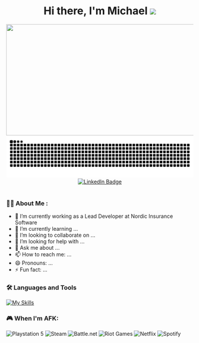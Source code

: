 <!-- **MichaelLarsen/MichaelLarsen** is a ✨ _special_ ✨ repository because its `README.md` (this file) appears on your GitHub profile. -->
<h1 align="center">
  Hi there, I'm Michael
  <img src="https://media.giphy.com/media/hvRJCLFzcasrR4ia7z/giphy.gif" width="30px"/>
</h1>

<div align="center">
  <img src="https://media.giphy.com/media/dWesBcTLavkZuG35MI/giphy.gif" width="600" height="300"/>
</div>

<div align="center">
  <picture>
    <source media="(prefers-color-scheme: dark)" srcset="https://raw.githubusercontent.com/MichaelLarsen/MichaelLarsen/output/github-contribution-grid-snake-dark.svg" />
    <source media="(prefers-color-scheme: light)" srcset="https://raw.githubusercontent.com/MichaelLarsen/MichaelLarsen/output/github-contribution-grid-snake.svg" />
    <img alt="github-snake" src="https://raw.githubusercontent.com/MichaelLarsen/MichaelLarsen/output/github-contribution-grid-snake.svg" />
  </picture>
</div>

<div id="badges" align="center">
  <a href="https://www.linkedin.com/in/michael-larsen-44628483">
    <img src="https://img.shields.io/badge/LinkedIn-blue?style=for-the-badge&logo=linkedin&logoColor=white" alt="LinkedIn Badge"/>
  </a>
</div>

<div align="center">
  <img src="https://komarev.com/ghpvc/?username=MichaelLarsen&style=flat-square&color=blue" alt=""/>
</div>

### 👨‍💻 About Me :
- 🔭 I’m currently working as a Lead Developer at Nordic Insurance Software
- 🌱 I’m currently learning ...
- 👯 I’m looking to collaborate on ...
- 🤔 I’m looking for help with ...
- 💬 Ask me about ...
- 📫 How to reach me: ...
- 😄 Pronouns: ...
- ⚡ Fun fact: ...

  
### :hammer_and_wrench: Languages and Tools
[![My Skills](https://skillicons.dev/icons?i=github,dotnet,graphql,ts,js,react,rider,vscode,docker,azure,java,elasticsearch,apollo,yarn,nodejs&perline=5)](https://skillicons.dev)

### 🎮 When I'm AFK:

![Playstation 5](https://img.shields.io/badge/Playstation%205-003791?style=for-the-badge&logo=playstation-5&logoColor=white)
![Steam](https://img.shields.io/badge/steam-%23000000.svg?style=for-the-badge&logo=steam&logoColor=white)
![Battle.net](https://img.shields.io/badge/battle.net-%2300AEFF.svg?style=for-the-badge&logo=battle.net&logoColor=white)
![Riot Games](https://img.shields.io/badge/riotgames-D32936.svg?style=for-the-badge&logo=riotgames&logoColor=white)
![Netflix](https://img.shields.io/badge/Netflix-E50914?style=for-the-badge&logo=netflix&logoColor=white)
![Spotify](https://img.shields.io/badge/Spotify-1ED760?style=for-the-badge&logo=spotify&logoColor=white)
